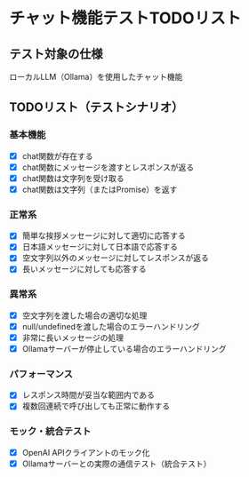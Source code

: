 # チャット機能テストTODOリスト

## テスト対象の仕様
ローカルLLM（Ollama）を使用したチャット機能

## TODOリスト（テストシナリオ）

### 基本機能
- [x] chat関数が存在する
- [x] chat関数にメッセージを渡すとレスポンスが返る
- [x] chat関数は文字列を受け取る
- [x] chat関数は文字列（またはPromise<string>）を返す

### 正常系
- [x] 簡単な挨拶メッセージに対して適切に応答する
- [x] 日本語メッセージに対して日本語で応答する
- [x] 空文字列以外のメッセージに対してレスポンスが返る
- [x] 長いメッセージに対しても応答する

### 異常系
- [x] 空文字列を渡した場合の適切な処理
- [x] null/undefinedを渡した場合のエラーハンドリング
- [x] 非常に長いメッセージの処理
- [x] Ollamaサーバーが停止している場合のエラーハンドリング

### パフォーマンス
- [x] レスポンス時間が妥当な範囲内である
- [x] 複数回連続で呼び出しても正常に動作する

### モック・統合テスト
- [x] OpenAI APIクライアントのモック化
- [x] Ollamaサーバーとの実際の通信テスト（統合テスト）